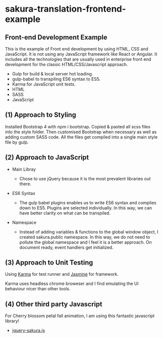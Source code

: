 # sakura-translation-frontend-example

## Front-end Development Example

This is the example of Front end development by using HTML, CSS and JavaScript. It is not using any JavaScript framework like React or Angular. It includes all the technologies that are usually used in enterprise front end development for the classic HTML/CSS/Javascript approach.

- Gulp for build & local server hot loading.
- gulp-babel to transpiling ES6 syntax to ES5.
- Karma for JavaScript unit tests.
- HTML
- SASS
- JavaScript

## (1) Approach to Styling

Installed Bootstrap 4 with npm i bootstrap. Copied & pasted all scss files into the style folder. Then customised Bootstrap when necessary as well as adding custom SASS code. All the files get compiled into a single main style file by gulp.

## (2) Approach to JavaScript

- Main Libray

  * Chose to use jQuery because it is the most prevalent libraries out there.

- ES6 Syntax

  * The gulp babel plugins enables us to write ES6 syntax and complies down to ES5. Plugins are selected individually. In this way, we can have better clarity on what can be transpiled.

- Namespace

  * Instead of adding variables & functions to the global window object, I created sakura.public namespace. In this way, we do not need to pollute the global namespace and I feel it is a better approach. On document ready, event handlers get initialized.

## (3) Approach to Unit Testing

Using [Karma](https://karma-runner.github.io/latest/index.html) for test runner and [Jasmine](https://jasmine.github.io/2.0/introduction.html) for framework.

Karma uses headless chrome broweser and I find emulating the UI behaviour nicer than other tools.

## (4) Other third party Javascript

For Cherry blossom petal fall animation, I am using this fantastic javascript library!

- [jquery-sakura.js](https://github.com/timoschaefer/jQuery-Sakura)



